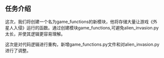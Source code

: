 ## 任务介绍
这次，我们将创建一个名为game_functions的新模块，他将存储大量让游戏《外星人入侵》运行的函数。通过创建模块game_functions,可避免alien_invasion.py太长，并使其逻辑更容易理解。

这次是对代码逻辑进行重构，新增game_functions.py文件和对alien_invasion.py进行了调整。

